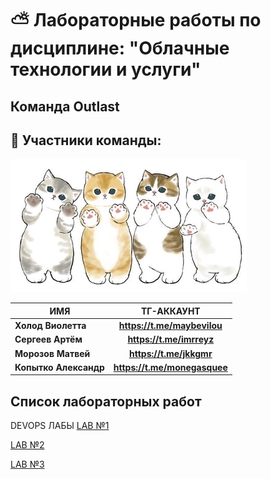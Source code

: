 # :partly_sunny: Лабораторные работы по дисциплине: "Облачные технологии и услуги"
## Команда Outlast
## :japanese_castle: Участники команды:

![cats](https://github.com/V1lou/photos-for-lab/blob/main/cats4.jpg)


| ИМЯ | ТГ-АККАУНТ |
|----------------|:---------:|
| **Холод Виолетта** | **https://t.me/maybevilou** | 
| **Сергеев Артём** | **https://t.me/imrreyz** | 
| **Морозов Матвей** | **https://t.me/jkkgmr** | 
| **Копытко Александр** | **https://t.me/monegasquee** |



## Список лабораторных работ
DEVOPS ЛАБЫ
[LAB №1](https://github.com/V1lou/Clouds/tree/main/LAB%20%E2%84%961)

[LAB №2](https://github.com/V1lou/Clouds/tree/main/LAB%20%E2%84%962)

[LAB №3](https://github.com/V1lou/Clouds/tree/main/LAB%20%E2%84%963) 
